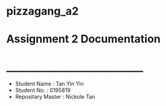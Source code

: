 # pizzagang_a2
# Assignment 2 Documentation
# ___________________________
+ Student Name : Tan Yin Yin 
+ Student No. : 0195819
+ Repositary Master : Nickole Tan 
  
  
